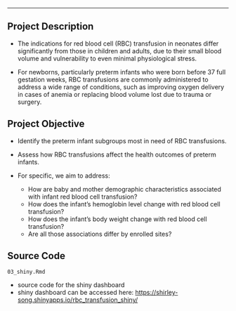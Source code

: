 ------------------------------------------------------------------------

## Project Description

- The indications for red blood cell (RBC) transfusion in neonates differ significantly from those in children and adults, due to their small blood volume and vulnerability to even minimal physiological stress.

- For newborns, particularly preterm infants who were born before 37 full gestation weeks, RBC transfusions are commonly administered to address a wide range of conditions, such as improving oxygen delivery in cases of anemia or replacing blood volume lost due to trauma or surgery.

## Project Objective
- Identify the preterm infant subgroups most in need of RBC transfusions.
- Assess how RBC transfusions affect the health outcomes of preterm infants.

- For specific, we aim to address:
  - How are baby and mother demographic characteristics associated with infant red blood cell transfusion? 
  - How does the infant’s hemoglobin level change with red blood cell transfusion?
  - How does the infant’s body weight change with red blood cell transfusion?
  - Are all those associations differ by enrolled sites? 

## Source Code
`03_shiny.Rmd`

- source code for the shiny dashboard
- shiny dashboard can be accessed here: https://shirley-song.shinyapps.io/rbc_transfusion_shiny/

